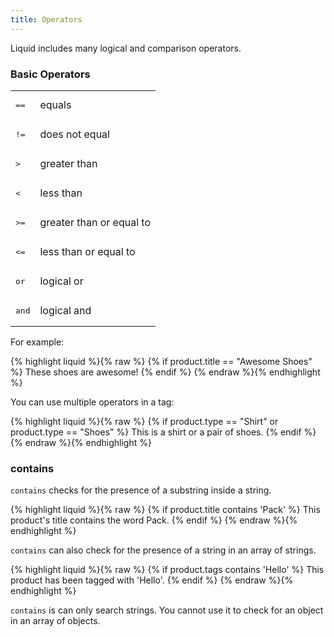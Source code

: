 ```yaml
---
title: Operators
---
```


Liquid includes many logical and comparison operators.

### Basic Operators

<table>
  <tbody>
    <tr>
      <td><pre>==</pre></td>
      <td>equals</td>
    </tr>
    <tr>
      <td><pre>!=</pre></td>
      <td>does not equal</td>
    </tr>
    <tr>
      <td><pre>&gt;</pre></td>
      <td>greater than</td>
    </tr>
    <tr>
      <td><pre>&lt;</pre></td>
      <td>less than</td>
    </tr>
    <tr>
      <td><pre>&gt;=</pre></td>
      <td>greater than or equal to</td>
    </tr>
    <tr>
      <td><pre>&lt;=</pre></td>
      <td>less than or equal to</td>
    </tr>
    <tr>
      <td><pre>or</pre></td>
      <td>logical or</td>
    </tr>
    <tr>
      <td><pre>and</pre></td>
      <td>logical and</td>
    </tr>
  </tbody>
</table>

For example:

<div>
{% highlight liquid %}{% raw %}
{% if product.title == "Awesome Shoes" %}
  These shoes are awesome!
{% endif %}
{% endraw %}{% endhighlight %}
</div>

You can use multiple operators in a tag:

<div>
{% highlight liquid %}{% raw %}
{% if product.type == "Shirt" or product.type == "Shoes" %}
  This is a shirt or a pair of shoes.
{% endif %}
{% endraw %}{% endhighlight %}
</div>

### contains

`contains` checks for the presence of a substring inside a string.

{% highlight liquid %}{% raw %}
{% if product.title contains 'Pack' %}
  This product's title contains the word Pack.
{% endif %}
{% endraw %}{% endhighlight %}

`contains` can also check for the presence of a string in an array of strings.

{% highlight liquid %}{% raw %}
{% if product.tags contains 'Hello' %}
  This product has been tagged with 'Hello'.
{% endif %}
{% endraw %}{% endhighlight %}

`contains` is can only search strings. You cannot use it to check for an object in an array of objects.
